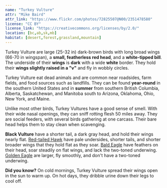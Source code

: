 ```yaml
---
name: "Turkey Vulture"
attr: "Mike Baird"
attr_link: "https://www.flickr.com/photos/72825507@N00/2351478580"
license: "CC BY"
license_link: "https://creativecommons.org/licenses/by/2.0/"
location: [bc,ab,sk,mb]
habitat: [desert,forest,grassland,mountain]
---
```

Turkey Vulture are large (25-32 in) dark-brown birds with long broad wings (66-70 in wingspan), a **small, featherless red head**, and a **white-tipped bill**. The underside of their **wings** is **dark** with a wide **white** border. They hold their **wings slightly raised in a "v"** and fly in wobbly circles.

Turkey Vulture eat dead animals and are common near roadsides, farm fields, and food sources such as landfills. They can be found **year-round** in the southern United States and in **summer** from southern British Columbia, Alberta, Saskatchewan, and Manitoba south to Arizona, Oklahoma, Ohio, New York, and Maine.

Unlike most other birds, Turkey Vultures have a good sense of smell. With their wide nasal openings, they can sniff rotting flesh 50 miles away. They are social feeders, with several birds gathering at one carcass. Their bare head helps them to stay clean when scavenging.

**Black Vulture** have a shorter tail, a dark gray head, and hold their wings nearly flat. [Red-tailed Hawk](/birds/redtail) have pale undersides, shorter tails, and shorter broader wings that they hold flat as they soar. [Bald Eagle](/birds/baldeagle) have feathers on their head, soar steadily on flat wings, and lack the two-toned underwing. [Golden Eagle](/birds/goldeagl) are larger, fly smoothly, and don't have a two-toned underwing.

**Did you know?** On cold mornings, Turkey Vulture spread their wings open in the sun to warm up. On hot days, they dribble urine down their legs to cool off.
